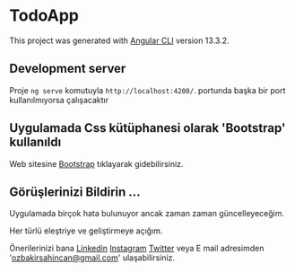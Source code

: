 # TodoApp

This project was generated with [Angular CLI](https://github.com/angular/angular-cli) version 13.3.2.

## Development server

Proje `ng serve` komutuyla `http://localhost:4200/`. portunda başka bir port kullanılmıyorsa çalışacaktır

## Uygulamada Css kütüphanesi olarak 'Bootstrap' kullanıldı

Web sitesine [Bootstrap](https://getbootstrap.com/) tıklayarak gidebilirsiniz.

## Görüşlerinizi Bildirin ...

Uygulamada birçok hata bulunuyor ancak zaman zaman güncelleyeceğim.

Her türlü eleştriye ve geliştirmeye açığım.

Önerilerinizi bana
[Linkedin](https://www.linkedin.com/in/%C5%9Fahincan-%C3%B6zbak%C4%B1r-19554aa1/)
[Instagram](https://www.instagram.com/sahincanozbakir/)
[Twitter](https://twitter.com/SahincanR)
veya E mail adresimden 'ozbakirsahincan@gmail.com' ulaşabilirsiniz.
